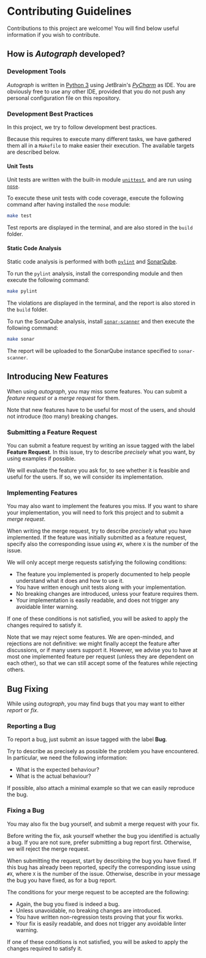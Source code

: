 # Contributing Guidelines

Contributions to this project are welcome!
You will find below useful information if you wish to contribute.

## How is *Autograph* developed?

### Development Tools

*Autograph* is written in [Python 3](https://www.python.org) using
JetBrain's [*PyCharm*](https://www.jetbrains.com/pycharm/) as IDE.
You are obviously free to use any other IDE, provided that you do not push any
personal configuration file on this repository.

### Development Best Practices

In this project, we try to follow development best practices.

Because this requires to execute many different tasks, we have gathered them
all in a `Makefile` to make easier their execution.
The available targets are described below.

#### Unit Tests

Unit tests are written with the built-in module
[`unittest`](https://docs.python.org/fr/3.8/library/unittest.html), and are run
using [`nose`](https://nose.readthedocs.io/en/latest/).

To execute these unit tests with code coverage, execute the following command
after having installed the `nose` module:

```bash
make test
```

Test reports are displayed in the terminal, and are also stored in the
`build` folder.

#### Static Code Analysis

Static code analysis is performed with both [`pylint`](https://www.pylint.org)
and [SonarQube](https://www.sonarqube.org).

To run the `pylint` analysis, install the corresponding module and then execute
the following command:

```bash
make pylint
```

The violations are displayed in the terminal, and the report is also stored in
the `build` folder.

To run the SonarQube analysis, install
[`sonar-scanner`](https://docs.sonarqube.org/latest/analysis/scan/sonarscanner/)
and then execute the following command:

```bash
make sonar
```

The report will be uploaded to the SonarQube instance specified to
`sonar-scanner`.


## Introducing New Features

When using *autograph*, you may miss some features.
You can submit a *feature request* or a *merge request* for them.

Note that new features have to be useful for most of the users, and should not
introduce (too many) breaking changes.

### Submitting a Feature Request

You can submit a feature request by writing an issue tagged with the label
**Feature Request**.
In this issue, try to describe *precisely* what you want, by using examples if
possible.

We will evaluate the feature you ask for, to see whether it is feasible and
useful for the users.
If so, we will consider its implementation.

### Implementing Features

You may also want to implement the features you miss.
If you want to share your implementation, you will need to fork this project
and to submit a *merge request*.

When writing the merge request, try to describe *precisely* what you have
implemented.
If the feature was initially submitted as a feature request, specify also the
corresponding issue using `#X`, where `X` is the number of the issue.

We will only accept merge requests satisfying the following conditions:

+ The feature you implemented is properly documented to help people understand
  what it does and how to use it.
+ You have written enough unit tests along with your implementation.
+ No breaking changes are introduced, unless your feature requires them.
+ Your implementation is easily readable, and does not trigger any avoidable
  linter warning.

If one of these conditions is not satisfied, you will be asked to apply the
changes required to satisfy it.

Note that we may reject some features.
We are open-minded, and rejections are not definitive: we might finally accept
the feature after discussions, or if many users support it.
However, we advise you to have at most one implemented feature per request
(unless they are dependent on each other), so that we can still accept some of
the features while rejecting others.

## Bug Fixing

While using *autograph*, you may find bugs that you may want to either
*report* or *fix*.

### Reporting a Bug

To report a bug, just submit an issue tagged with the label **Bug**.

Try to describe as precisely as possible the problem you have encountered.
In particular, we need the following information:

+ What is the expected behaviour?
+ What is the actual behaviour?

If possible, also attach a minimal example so that we can easily reproduce the
bug.

### Fixing a Bug

You may also fix the bug yourself, and submit a merge request with your fix.

Before writing the fix, ask yourself whether the bug you identified is actually
a bug.
If you are not sure, prefer submitting a bug report first.
Otherwise, we will reject the merge request.

When submitting the request, start by describing the bug you have fixed.
If this bug has already been reported, specify the corresponding issue using
`#X`, where `X` is the number of the issue.
Otherwise, describe in your message the bug you have fixed, as for a bug
report.

The conditions for your merge request to be accepted are the following:

+ Again, the bug you fixed is indeed a bug.
+ Unless unavoidable, no breaking changes are introduced.
+ You have written non-regression tests proving that your fix works.
+ Your fix is easily readable, and does not trigger any avoidable linter
  warning.

If one of these conditions is not satisfied, you will be asked to apply the
changes required to satisfy it.
